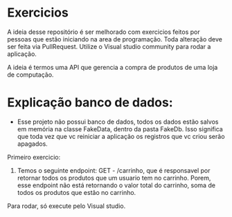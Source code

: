 # Exercicios

A ideia desse repositório é ser melhorado com exercicios feitos por pessoas que estão iniciando na area de programação.
Toda alteração deve ser feita via PullRequest.
Utilize o Visual studio community para rodar a aplicação.

A ideia é termos uma API que gerencia a compra de produtos de uma loja de computação. 


# Explicação banco de dados:
  * Esse projeto não possui banco de dados, todos os dados estão salvos em memória na classe FakeData, dentro da pasta FakeDb. 
  Isso significa que toda vez que vc reiniciar a aplicação os registros que vc criou serão apagados.

Primeiro exercicio:

1. Temos o seguinte endpoint: GET - /carrinho, que é responsavel por retornar todos os produtos que um usuario tem no carrinho. 
Porem, esse endpoint não está retornando o valor total do carrinho, soma de todos os produtos que estão no carrinho.


Para rodar, só execute pelo Visual studio. 
